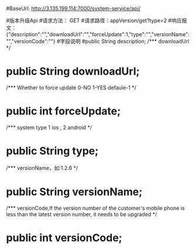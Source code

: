 #BaseUrl: http://3.135.199.114:7000/system-service/api/

#版本升级Api
#请求方法： GET
#请求路径：appVersion/get?type=2
#响应报文：{"description":"","downloadUrl":"","forceUpdate":1,"type":"","versionName":"","versionCode":""}
#字段说明
#public String description;
 /*** downloadUrl */
# public String downloadUrl;
 /*** Whether to force update 0-NO 1-YES defaule-1 */
# public int forceUpdate;
 /*** system type 1 ios , 2 android */
# public String type;
 /*** versionName，如:1.2.6 */
# public String versionName;
 /*** versionCode,If the version number of the customer's mobile phone is less than the latest version number, it needs to be upgraded */
# public int versionCode;